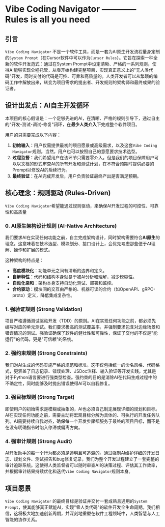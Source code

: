 # Vibe Coding Navigator ———— Rules is all you need

## 引言

`Vibe Coding Navigator` 不是一个软件工具，而是一套为AI原生开发流程量身定制的`System Prompt`（在Cursor软件中可以作为`Cursor Rules`）。它旨在探索一种全新的软件开发范式：通过在System Prompt中设定清晰、严格的一系列规则，使得AI能够实现全程托管，从零开始构建完整项目，实现真正意义上的"无人类代码"开发，同时交付的代码是可控、可靠和高质量的。人类开发者可以从繁琐的编码工作中解放出来，转变为项目需求的提出者、开发规则的架构师和最终成果的验证者。

## 设计出发点：AI自主开发循环

本项目的核心假设是：一个足够先进的AI，在清晰、严格的规则引导下，通过自主的"开发-测试-调试-修复"闭环，在**最少人类介入**下完成整个软件项目。

用户的只需要完成以下内容：
1.  **初始输入**：用户仅需提供最初的项目愿景或高级需求，以及这套`Vibe Coding Navigator`规则。当然，用户也可以按照自己的意愿要求技术选型。
2.  **过程监督**：我们希望用户在该环节只需要零介入。但是我们的项目保障用户可以以文档的形式审查AI的所有开发和测试计划，在不符合预期时提供必要的Prompt以修改AI的后续行为。
3.  **最终验证**：在AI完成开发后，用户负责验证最终产出是否满足预期。

## 核心理念：规则驱动 (Rules-Driven)

`Vibe Coding Navigator`希望能通过规则驱动，来确保AI开发过程的可控性、可靠性和高质量

### 0. AI原生架构设计规则 (AI-Native Architecture)

我们要求AI在实现任何功能之前，自主完成架构设计，同时架构需要符合**AI原生**的理念。这意味着在技术选型、模块划分、接口设计上，会优先考虑那些便于AI理解、操作和扩展的模式。

这种架构的特点是：
-   **高度模块化**：功能单元之间有清晰的边界和定义。
-   **自解释性**：代码和结构本身就易于被AI分析和理解，减少模糊性。
-   **自动化亲和**：架构本身支持自动化测试、部署和监控。
-   **合约驱动**：模块间的交互由严格的、机器可读的合约（如OpenAPI、gRPC-proto）定义，降低集成复杂性。

### 1. 强验证规则 (Strong Validation)

项目严格遵循测试驱动开发（TDD）的原则。AI在实现任何功能之前，都必须先编写对应的单元测试。我们要求极高的测试覆盖率，并强制要求包含对边缘场景和错误情况的测试。强验证确保了软件的健壮性和可靠性，保证了交付的不仅是"能运行"的代码，更是"可信赖"的系统。

### 2. 强约束规则 (Strong Constraints)

我们对AI生成的代码实施严格的规范和标准。这不仅包括统一的命名风格、代码格式，更涵盖了日志记录、错误处理、JSDoc注释、输入验证等开发实践，尤其是对于Python语言要进行强类型检查。强约束的目的是消除AI在代码生成过程中的不确定性，同时能够及时抛出错误使得AI可以自我修复。

### 3. 强目标规则 (Strong Target)

即使用户的初始需求是模糊或抽象的，AI也必须自己制定展现详细的规划和目标。AI在实现任何功能之前，需要主动将宏观目标分解为具体的、可执行的开发任务队列。AI需要持续自我对齐，确保每一个开发步骤都服务于最终的项目目标，而不是在没有明确指令时陷入停滞或偏离方向。

### 4. 强审计规则 (Strong Audit)

AI开发助手的每一个行为都必须是透明且可追溯的。通过强制AI维护详细的开发日志、规划文件、测试报告和bug修复记录，我们为整个开发过程建立了一套完整的审计追踪系统。这使得人类监督者可以随时审查AI的决策过程、评估其工作效率，并根据审计结果持续优化和迭代`Vibe Coding Navigator`规则本身。

## 项目愿景

`Vibe Coding Navigator` 的最终目标是验证并交付一套成熟且通用的`System Prompt`，使其能够真正赋能AI，实现"零人类代码"的软件开发全生命周期。我们相信，这将极大地加速创新周期，并深刻地重塑在软件工程领域中，人类智慧与人工智能的协作关系。 
